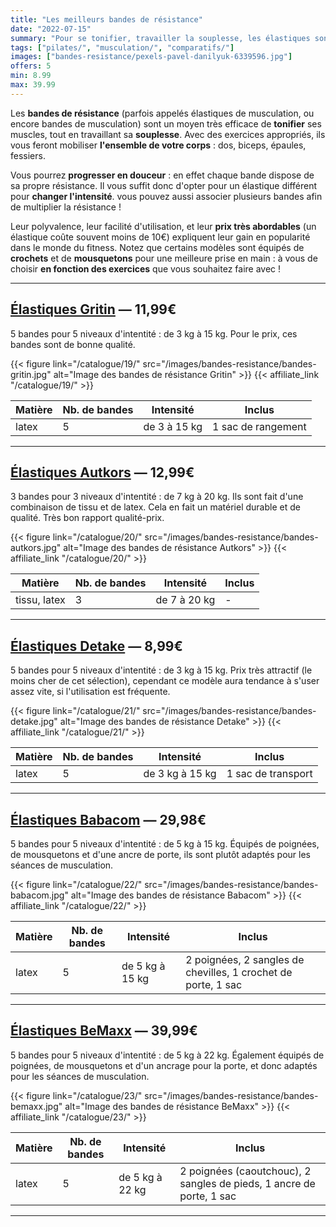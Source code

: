 ```yaml
---
title: "Les meilleurs bandes de résistance"
date: "2022-07-15"
summary: "Pour se tonifier, travailler la souplesse, les élastiques sont devenus un indispensable des séances fitness."
tags: ["pilates/", "musculation/", "comparatifs/"]
images: ["bandes-resistance/pexels-pavel-danilyuk-6339596.jpg"]
offers: 5
min: 8.99
max: 39.99
---
```

Les **bandes de résistance** (parfois appelés élastiques de musculation, ou encore bandes de musculation) sont un moyen très efficace de **tonifier** ses muscles, tout en travaillant sa **souplesse**.
Avec des exercices appropriés, ils vous feront mobiliser **l'ensemble de votre corps** : dos, biceps, épaules, fessiers.

Vous pourrez **progresser en douceur** : en effet chaque bande dispose de sa propre résistance. Il vous suffit donc d'opter pour un élastique différent pour **changer l'intensité**. vous pouvez aussi associer plusieurs bandes afin de multiplier la résistance !

Leur polyvalence, leur facilité d'utilisation, et leur **prix très abordables** (un élastique coûte souvent moins de 10€) expliquent leur gain en popularité dans le monde du fitness.
Notez que certains modèles sont équipés de **crochets** et de **mousquetons** pour une meilleure prise en main : à vous de choisir **en fonction des exercices** que vous souhaitez faire avec !

---
## [Élastiques Gritin](/catalogue/19/) — 11,99€

5 bandes pour 5 niveaux d'intentité : de 3 kg à 15 kg.
Pour le prix, ces bandes sont de bonne qualité.

{{< figure link="/catalogue/19/" src="/images/bandes-resistance/bandes-gritin.jpg" alt="Image des bandes de résistance Gritin" >}}
{{< affiliate_link "/catalogue/19/" >}}

| Matière |    Nb. de bandes    | Intensité              |    Inclus              |
| ------- | --------------      | --------------------   | ----------------       |
| latex   |             5       | de 3 à 15 kg           | 1 sac de rangement     |
---
## [Élastiques Autkors](/catalogue/20/) — 12,99€

3 bandes pour 3 niveaux d'intentité : de 7 kg à 20 kg.
Ils sont fait d'une combinaison de tissu et de latex. Cela en fait un matériel durable et de qualité.
Très bon rapport qualité-prix.

{{< figure link="/catalogue/20/" src="/images/bandes-resistance/bandes-autkors.jpg" alt="Image des bandes de résistance Autkors" >}}
{{< affiliate_link "/catalogue/20/" >}}

| Matière        |    Nb. de bandes    | Intensité              |    Inclus              |
| -------        | --------------      | --------------------   | ----------------       |
| tissu, latex   |             3       | de 7 à 20 kg           | -                      |
---
## [Élastiques Detake](/catalogue/21/) — 8,99€

5 bandes pour 5 niveaux d'intentité : de 3 kg à 15 kg.
Prix très attractif (le moins cher de cet sélection), cependant ce modèle aura tendance à s'user assez vite, si l'utilisation est fréquente.

{{< figure link="/catalogue/21/" src="/images/bandes-resistance/bandes-detake.jpg" alt="Image des bandes de résistance Detake" >}}
{{< affiliate_link "/catalogue/21/" >}}

| Matière        |    Nb. de bandes    | Intensité              |    Inclus              |
| -------        | --------------      | --------------------   | ----------------       |
|        latex   |             5       | de 3 kg à 15 kg        | 1 sac de transport     |
---
## [Élastiques Babacom](/catalogue/22/) — 29,98€

5 bandes pour 5 niveaux d'intentité : de 5 kg à 15 kg. Équipés de poignées, de mousquetons et d'une ancre de porte, ils sont plutôt adaptés pour les séances de musculation.

{{< figure link="/catalogue/22/" src="/images/bandes-resistance/bandes-babacom.jpg" alt="Image des bandes de résistance Babacom" >}}
{{< affiliate_link "/catalogue/22/" >}}

| Matière        |    Nb. de bandes    | Intensité              |    Inclus                                                     |
| -------        | --------------      | --------------------   | ----------------                                              |
|        latex   |             5       | de 5 kg à 15 kg        | 2 poignées, 2 sangles de chevilles, 1 crochet de porte, 1 sac |
---
## [Élastiques BeMaxx](/catalogue/23/) — 39,99€

5 bandes pour 5 niveaux d'intentité : de 5 kg à 22 kg. Également équipés de poignées, de mousquetons et d'un ancrage pour la porte, et donc adaptés pour les séances de musculation.

{{< figure link="/catalogue/23/" src="/images/bandes-resistance/bandes-bemaxx.jpg" alt="Image des bandes de résistance BeMaxx" >}}
{{< affiliate_link "/catalogue/23/" >}}

| Matière        |    Nb. de bandes    | Intensité              |    Inclus                                                     |
| -------        | --------------      | --------------------   | ----------------                                              |
|        latex   |             5       | de 5 kg à 22 kg        | 2 poignées (caoutchouc), 2 sangles de pieds, 1 ancre de porte, 1 sac |
---
